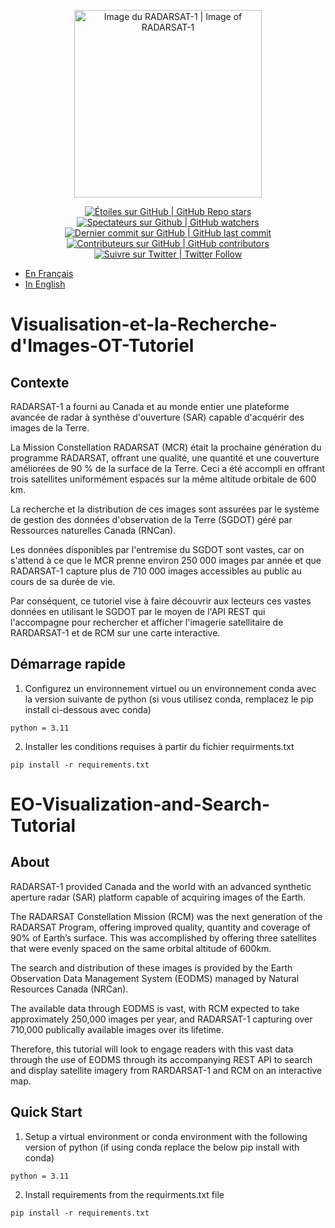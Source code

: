 <p align="center">
    <a href="[https://www.asc-csa.gc.ca/eng/satellites/osiris-rex/](https://www.asc-csa.gc.ca/eng/satellites/radarsat/)">
        <img alt="Image du RADARSAT-1 | Image of RADARSAT-1" src="https://www.asc-csa.gc.ca/images/recherche/tiles/radarsat_1_hr.jpg" height="300">
        </a>
</p>

<p align="center">
    <a href="#stars">
        <img alt="Étoiles sur GitHub | GitHub Repo stars" src="https://img.shields.io/github/stars/asc-csa/EO-Visualization-and-Search-Tutorial">
    </a>
    <a href="#watchers">
        <img alt="Spectateurs sur Github | GitHub watchers" src="https://img.shields.io/github/watchers/asc-csa/EO-Visualization-and-Search-Tutorial">
    </a>
    <a href="https://github.com/asc-csa/OSIRIS-REx-Tutorial/commits/main">
        <img alt="Dernier commit sur GitHub | GitHub last commit" src="https://img.shields.io/github/last-commit/asc-csa/EO-Visualization-and-Search-Tutorial">
    </a>
    <a href="https://github.com/asc-csa/OSIRIS-REx-Tutorial/graphs/contributors">
        <img alt="Contributeurs sur GitHub | GitHub contributors" src="https://img.shields.io/github/contributors/asc-csa/EO-Visualization-and-Search-Tutorial">
    </a>
    <a href="https://twitter.com/intent/follow?screen_name=csa_asc">
        <img alt="Suivre sur Twitter | Twitter Follow" src="https://img.shields.io/twitter/follow/csa_asc?style=social">
    </a>
</p>

- [En Français](#visualisation-et-la-recherche-dimages-ot-tutoriel)
- [In English](#EO-Visualization-and-Search-Tutorial)

# Visualisation-et-la-Recherche-d'Images-OT-Tutoriel

## Contexte

RADARSAT-1 a fourni au Canada et au monde entier une plateforme avancée de radar à synthèse d'ouverture (SAR) capable d'acquérir des images de la Terre.<br>

La Mission Constellation RADARSAT (MCR) était la prochaine génération du programme RADARSAT, offrant une qualité, une quantité et une couverture améliorées de 90 % de la surface de la Terre. Ceci a été accompli en offrant trois satellites uniformément espacés sur la même altitude orbitale de 600 km.<br>

La recherche et la distribution de ces images sont assurées par le système de gestion des données d'observation de la Terre (SGDOT) géré par Ressources naturelles Canada (RNCan).<br>

Les données disponibles par l'entremise du SGDOT sont vastes, car on s'attend à ce que le MCR prenne environ 250 000 images par année et que RADARSAT-1 capture plus de 710 000 images accessibles au public au cours de sa durée de vie.<br>

Par conséquent, ce tutoriel vise à faire découvrir aux lecteurs ces vastes données en utilisant le SGDOT par le moyen de l'API REST qui l'accompagne pour rechercher et afficher l'imagerie satellitaire de RARDARSAT-1 et de RCM sur une carte interactive.

## Démarrage rapide

1.	Configurez un environnement virtuel ou un environnement conda avec la version suivante de python (si vous utilisez conda, remplacez le pip install ci-dessous avec conda) 
```
python = 3.11
```
2. Installer les conditions requises à partir du fichier requirments.txt
```
pip install -r requirements.txt
```

# EO-Visualization-and-Search-Tutorial

## About

RADARSAT-1 provided Canada and the world with an advanced synthetic aperture radar (SAR) platform capable of acquiring images of the Earth.<br>

The RADARSAT Constellation Mission (RCM) was the next generation of the RADARSAT Program, offering improved quality, quantity and coverage of 90% of Earth’s surface. This was accomplished by offering three satellites that were evenly spaced on the same orbital altitude of 600km.<br>

The search and distribution of these images is provided by the Earth Observation Data Management System (EODMS) managed by Natural Resources Canada (NRCan).<br>

The available data through EODMS is vast, with RCM expected to take approximately 250,000 images per year, and RADARSAT-1 capturing over 710,000 publically available images over its lifetime.<br>

Therefore, this tutorial will look to engage readers with this vast data through the use of EODMS through its accompanying REST API to search and display satellite imagery from RARDARSAT-1 and RCM on an interactive map.


## Quick Start

1.	Setup a virtual environment or conda environment with the following version of python (if using conda replace the below pip install with conda) 
```
python = 3.11
```
2.  Install requirements from the requirments.txt file 
```
pip install -r requirements.txt
```

